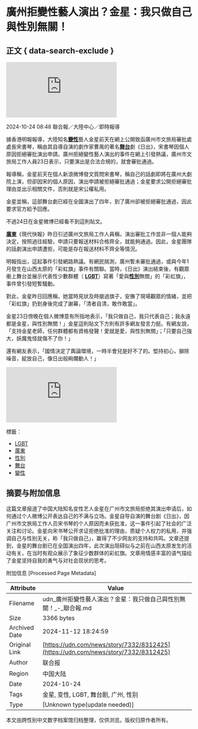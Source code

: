 # 廣州拒變性藝人演出？金星：我只做自己 與性別無關！

## 正文 { data-search-exclude }


![大陸知名藝人金星舞台劇《日出》，傳出因其性別問題遭廣州市文旅局拒絕審批其演出申請。（圖／取自金星個人微博）](https://pgw.udn.com.tw/gw/photo.php?u=https://uc.udn.com.tw/photo/2024/10/24/1/30773111.jpg&s=Y&x=0&y=0&sw=1045&sh=1565&sl=W&fw=800&exp=3600&w=930)

2024-10-24 08:48 聯合報／大陸中心／即時報導

據香港明報報導，大陸知名[**變性**](/search/tagging/2/變性)藝人金星前天在網上公開致函廣州市文旅局審批處處長宋書琴，稱由其自導自演的劇作家曹禺的著名[**舞台**](/search/tagging/2/舞台)劇《日出》，宋書琴因個人原因拒絕審批演出申請。廣州拒絕變性藝人演出的事件在網上引發熱議，廣州市文旅局工作人員23日表示，只要演出是合法合規的，就會審批通過。

報導稱，金星前天在個人新浪微博發文質問宋書琴，稱自己的話劇即將在廣州大劇院上演，但卻因宋的個人原因，演出申請被拒絕審批通過；金星要求公開拒絕審批理由並出示相關文件，否則就是宋公權私用。

金星並稱，這部舞台劇已經在全國演出了四年，到了廣州卻被拒絕審批通過，因此要求官方給予回應。

不過24日在金星微博已經看不到這則貼文。

[**廣東**](/search/tagging/2/廣東)《現代快報》昨日引述廣州文旅局工作人員稱，演出審批工作並非一個人能夠決定，按照過往經驗，申請只要報送材料合格齊全，就能夠通過。因此，金星團隊的話劇演出申請遭拒，可能是存在報送材料不齊全等情況。

明報指出，這起事件引發網路熱議。有網民揣測，廣州暫未審批通過，或與今年1月發生在山西太原的「彩虹旗」事件有關聯。當時，《日出》演出結束後，有觀眾衝上舞台並展示代表性少數群體（ [**LGBT**](/search/tagging/2/LGBT)）寫著「愛與[**性別**](/search/tagging/2/性別)無關」的「彩虹旗」，事件曾引發短暫騷動。

對此，金星昨日回應稱，她當時見狀及時搶過旗子，安撫了現場觀眾的情緒，並把「彩虹旗」扔到身後完成了謝幕，「清者自清，敢作敢當」。

金星23日傍晚在個人微博意有所指地表示，「我只做自己，我只代表自己；我永遠都是金星，與性別無關！」金星這則貼文下方則有許多網友發言力挺。有網友說，「支持金星老師，任何群體都有資格發聲！愛就是愛，與性別無關」；「只要自己強大，妖魔鬼怪就傷不了你！」

還有網友表示，「國情決定了輿論環境，一時半會兒是好不了的。堅持初心，摒除噪音，綻放自己，像日出般絢爛動人！」

![金星23日傍晚在個人微博發文稱，「我只做自己，我只代表自己；我永遠都是金星，與性別無關！」（圖／取自金星個人微博）](https://pgw.udn.com.tw/gw/photo.php?u=https://uc.udn.com.tw/photo/2024/10/24/realtime/30772811.jpg&x=0&y=0&sw=0&sh=0&sl=W&fw=800&exp=3600&w=800)

標籤： 
- [LGBT](/search/tagging/2/LGBT)
- [廣東](/search/tagging/2/廣東)
- [性別](/search/tagging/2/性別)
- [舞台](/search/tagging/2/舞台)
- [變性](/search/tagging/2/變性)

## 摘要与附加信息

<!-- tcd_abstract -->
这篇文章报道了中国大陆知名变性艺人金星在广州市文旅局拒绝其演出申请后，如何通过个人微博公开表达自己的不满与立场。金星自导自演的舞台剧《日出》，因广州市文旅局工作人员宋书琴的个人原因而未获批准，这一事件引起了社会的广泛关注和讨论。金星向宋书琴公开求证拒绝批准的理由，质疑个人权力的私用，并强调自己与性别无关，称「我只做自己」，赢得了不少网友的支持和共鸣。文章还提到，金星的舞台剧已在全国演出四年，此次演出阻碍似与之前在山西太原发生的活动有关，在当时有观众展示了象征少数群体的彩虹旗。文章用情感丰富的语气描绘了金星坚持自我的勇气与对社会现状的思考。
<!-- tcd_abstract_end -->

附加信息 [Processed Page Metadata]

| Attribute       | Value                                  |
|-----------------|----------------------------------------|
| Filename        | udn_廣州拒變性藝人演出？金星：我只做自己與性別無關！_-_聯合報.md                             |
| Size            | 3366 bytes                           |
| Archived Date   | 2024-11-12 18:24:59                             |
| Original Link   | [https://udn.com/news/story/7332/8312425](https://udn.com/news/story/7332/8312425)                       |
| Author          | 联合报                               |
| Region          | 中国大陆                               |
| Date            | 2024-10-24                                 |
| Tags            | 金星, 变性, LGBT, 舞台剧, 广州, 性别                                 |
| Type            | [Unknown type(update needed)]                                 |
<!-- tcd_table_end -->

本文由跨性别中文数字档案馆归档整理，仅供浏览。版权归原作者所有。
